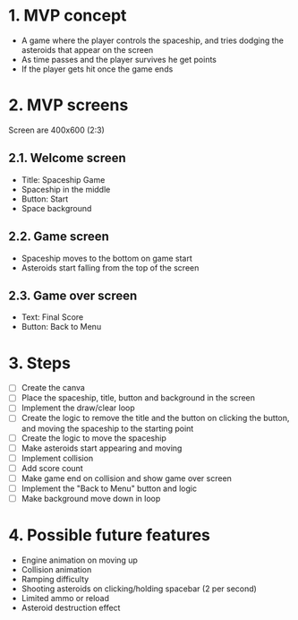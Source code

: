 # 1. MVP concept
- A game where the player controls the spaceship, and tries dodging the asteroids that appear on the screen
- As time passes and the player survives he get points
- If the player gets hit once the game ends

# 2. MVP screens
Screen are 400x600 (2:3)

## 2.1. Welcome screen
- Title: Spaceship Game
- Spaceship in the middle
- Button: Start
- Space background

## 2.2. Game screen
- Spaceship moves to the bottom on game start
- Asteroids start falling from the top of the screen

## 2.3. Game over screen
- Text: Final Score
- Button: Back to Menu

# 3. Steps
- [ ] Create the canva
- [ ] Place the spaceship, title, button and background in the screen
- [ ] Implement the draw/clear loop
- [ ] Create the logic to remove the title and the button on clicking the button, and moving the spaceship to the starting point
- [ ] Create the logic to move the spaceship
- [ ] Make asteroids start appearing and moving
- [ ] Implement collision
- [ ] Add score count
- [ ] Make game end on collision and show game over screen
- [ ] Implement the "Back to Menu" button and logic
- [ ] Make background move down in loop

# 4. Possible future features
- Engine animation on moving up
- Collision animation
- Ramping difficulty
- Shooting asteroids on clicking/holding spacebar (2 per second)
- Limited ammo or reload
- Asteroid destruction effect

